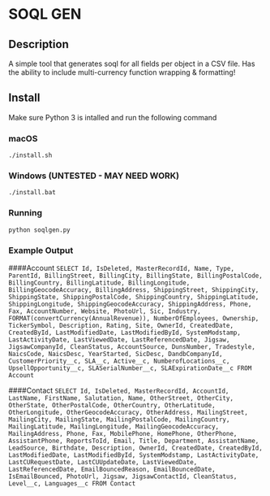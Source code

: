 # SOQL GEN

## Description

A simple tool that generates soql for all fields per object in a CSV file. Has the ability to include multi-currency function wrapping & formatting!

## Install

Make sure Python 3 is intalled and run the following command

### macOS

```
./install.sh
```

### Windows (UNTESTED - MAY NEED WORK)

```
./install.bat
```

### Running

```
python soqlgen.py
```

### Example Output

####Account
`SELECT Id, IsDeleted, MasterRecordId, Name, Type, ParentId, BillingStreet, BillingCity, BillingState, BillingPostalCode, BillingCountry, BillingLatitude, BillingLongitude, BillingGeocodeAccuracy, BillingAddress, ShippingStreet, ShippingCity, ShippingState, ShippingPostalCode, ShippingCountry, ShippingLatitude, ShippingLongitude, ShippingGeocodeAccuracy, ShippingAddress, Phone, Fax, AccountNumber, Website, PhotoUrl, Sic, Industry, FORMAT(convertCurrency(AnnualRevenue)), NumberOfEmployees, Ownership, TickerSymbol, Description, Rating, Site, OwnerId, CreatedDate, CreatedById, LastModifiedDate, LastModifiedById, SystemModstamp, LastActivityDate, LastViewedDate, LastReferencedDate, Jigsaw, JigsawCompanyId, CleanStatus, AccountSource, DunsNumber, Tradestyle, NaicsCode, NaicsDesc, YearStarted, SicDesc, DandbCompanyId, CustomerPriority__c, SLA__c, Active__c, NumberofLocations__c, UpsellOpportunity__c, SLASerialNumber__c, SLAExpirationDate__c FROM Account`

####Contact
`SELECT Id, IsDeleted, MasterRecordId, AccountId, LastName, FirstName, Salutation, Name, OtherStreet, OtherCity, OtherState, OtherPostalCode, OtherCountry, OtherLatitude, OtherLongitude, OtherGeocodeAccuracy, OtherAddress, MailingStreet, MailingCity, MailingState, MailingPostalCode, MailingCountry, MailingLatitude, MailingLongitude, MailingGeocodeAccuracy, MailingAddress, Phone, Fax, MobilePhone, HomePhone, OtherPhone, AssistantPhone, ReportsToId, Email, Title, Department, AssistantName, LeadSource, Birthdate, Description, OwnerId, CreatedDate, CreatedById, LastModifiedDate, LastModifiedById, SystemModstamp, LastActivityDate, LastCURequestDate, LastCUUpdateDate, LastViewedDate, LastReferencedDate, EmailBouncedReason, EmailBouncedDate, IsEmailBounced, PhotoUrl, Jigsaw, JigsawContactId, CleanStatus, Level__c, Languages__c FROM Contact`
